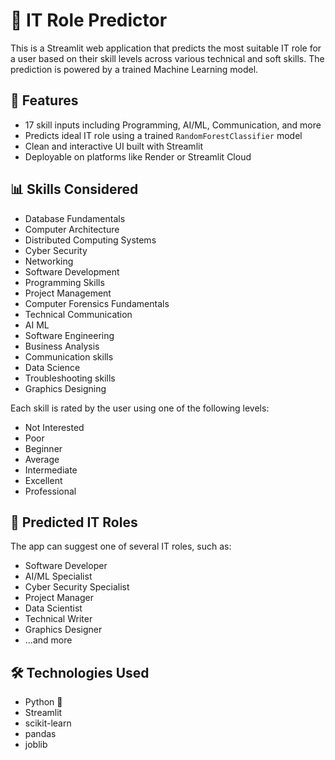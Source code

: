 # 🧠 IT Role Predictor

This is a Streamlit web application that predicts the most suitable IT role for a user based on their skill levels across various technical and soft skills. The prediction is powered by a trained Machine Learning model.

## 🚀 Features

- 17 skill inputs including Programming, AI/ML, Communication, and more
- Predicts ideal IT role using a trained `RandomForestClassifier` model
- Clean and interactive UI built with Streamlit
- Deployable on platforms like Render or Streamlit Cloud

## 📊 Skills Considered

- Database Fundamentals  
- Computer Architecture  
- Distributed Computing Systems  
- Cyber Security  
- Networking  
- Software Development  
- Programming Skills  
- Project Management  
- Computer Forensics Fundamentals  
- Technical Communication  
- AI ML  
- Software Engineering  
- Business Analysis  
- Communication skills  
- Data Science  
- Troubleshooting skills  
- Graphics Designing  

Each skill is rated by the user using one of the following levels:

- Not Interested
- Poor
- Beginner
- Average
- Intermediate
- Excellent
- Professional

## 🔮 Predicted IT Roles

The app can suggest one of several IT roles, such as:

- Software Developer  
- AI/ML Specialist  
- Cyber Security Specialist  
- Project Manager  
- Data Scientist  
- Technical Writer  
- Graphics Designer  
- ...and more

## 🛠️ Technologies Used

- Python 🐍
- Streamlit
- scikit-learn
- pandas
- joblib
